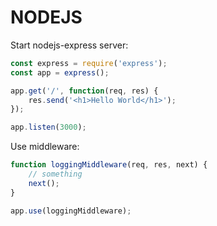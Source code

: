 # NODEJS

Start nodejs-express server:
```js
const express = require('express');
const app = express();

app.get('/', function(req, res) {
    res.send('<h1>Hello World</h1>');
});

app.listen(3000);
```

Use middleware:
```js
function loggingMiddleware(req, res, next) {
    // something
    next();
}

app.use(loggingMiddleware);
```
